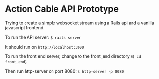 # Action Cable API Prototype

Trying to create a simple websocket stream using a Rails api and a vanilla javascript frontend. 

To run the API server: `$ rails server`

It should run on `http://localhost:3000`

To run the front end server, change to the front_end directory (`$ cd front_end`). 

Then run http-server on port 8080: `$ http-server -p 8080`


